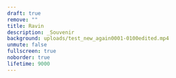 ```yaml
---
draft: true
remove: ""
title: Ravin
description: _Souvenir
background: uploads/test_new_again0001-0100edited.mp4
unmute: false
fullscreen: true
noborder: true
lifetime: 9000
---
```

